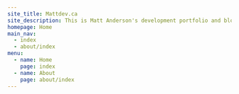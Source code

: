```yaml
---
site_title: Mattdev.ca
site_description: This is Matt Anderson's development portfolio and blog.
homepage: Home
main_nav:
  - index
  - about/index
menu:
  - name: Home
    page: index
  - name: About
    page: about/index
---
```

